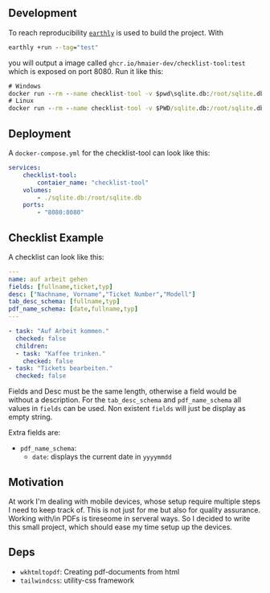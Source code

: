 ## Development
To reach reproducibility [`earthly`](https://docs.earthly.dev/) is used to build the project. With 
```cmd
earthly +run --tag="test"
```
you will output a image called `ghcr.io/hmaier-dev/checklist-tool:test` which is exposed on port 8080. Run it like this:
```cmd
# Windows
docker run --rm --name checklist-tool -v $pwd\sqlite.db:/root/sqlite.db -p 8080:8080 ghcr.io/hmaier-dev/checklist-tool:test
# Linux
docker run --rm --name checklist-tool -v $PWD/sqlite.db:/root/sqlite.db -p 8080:8080 ghcr.io/hmaier-dev/checklist-tool:test
```
## Deployment
A `docker-compose.yml` for the checklist-tool can look like this:
```yaml
services:
    checklist-tool:
        contaier_name: "checklist-tool"
    volumes:
        - ./sqlite.db:/root/sqlite.db
    ports:
        - "8080:8080"
```

## Checklist Example
A checklist can look like this:
```yaml
---
name: auf arbeit gehen
fields: [fullname,ticket,typ]
desc: ["Nachname, Vorname","Ticket Number","Modell"]
tab_desc_schema: [fullname,typ]
pdf_name_schema: [date,fullname,typ]
---

- task: "Auf Arbeit kommen."
  checked: false
  children:
  - task: "Kaffee trinken."
    checked: false
- task: "Tickets bearbeiten."
  checked: false
```
Fields and Desc must be the same length, otherwise a field would be without a description.
For the `tab_desc_schema` and `pdf_name_schema` all values in `fields` can be used. Non existent `fields` will just be display as empty string.

Extra fields are:

- `pdf_name_schema`:
    - `date`: displays the current date in `yyyymmdd`

## Motivation
At work I'm dealing with mobile devices, whose setup require multiple steps I need to keep track of. This is not just for me but also for quality assurance.
Working with/in PDFs is tireseome in serveral ways. So I decided to write this small project, which should ease my time setup up the devices.

## Deps
- `wkhtmltopdf`: Creating pdf-documents from html
- `tailwindcss`: utility-css framework 
